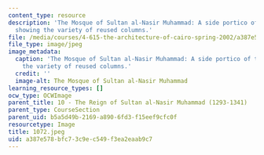 ```yaml
---
content_type: resource
description: 'The Mosque of Sultan al-Nasir Muhammad: A side portico of the mosque
  showing the variety of reused columns.'
file: /media/courses/4-615-the-architecture-of-cairo-spring-2002/a387e578bfc73c9ec549f3ea2eaab9c7_1072.jpeg
file_type: image/jpeg
image_metadata:
  caption: 'The Mosque of Sultan al-Nasir Muhammad: A side portico of the mosque showing
    the variety of reused columns.'
  credit: ''
  image-alt: The Mosque of Sultan al-Nasir Muhammad
learning_resource_types: []
ocw_type: OCWImage
parent_title: 10 - The Reign of Sultan al-Nasir Muhammad (1293-1341)
parent_type: CourseSection
parent_uid: b5a5d49b-2169-a890-6fd3-f15eef9cfc0f
resourcetype: Image
title: 1072.jpeg
uid: a387e578-bfc7-3c9e-c549-f3ea2eaab9c7
---
```

